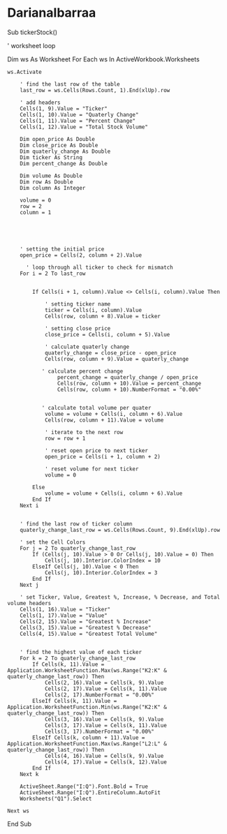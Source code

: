 # DarianaIbarraa
Sub tickerStock()

 ' worksheet loop
 
Dim ws As Worksheet
    For Each ws In ActiveWorkbook.Worksheets
    
    ws.Activate
    
        ' find the last row of the table
        last_row = ws.Cells(Rows.Count, 1).End(xlUp).row

        ' add headers
        Cells(1, 9).Value = "Ticker"
        Cells(1, 10).Value = "Quaterly Change"
        Cells(1, 11).Value = "Percent Change"
        Cells(1, 12).Value = "Total Stock Volume"
      
        Dim open_price As Double
        Dim close_price As Double
        Dim quaterly_change As Double
        Dim ticker As String
        Dim percent_change As Double
        
        Dim volume As Double
        Dim row As Double
        Dim column As Integer
        
        volume = 0
        row = 2
        column = 1
       
       
       
       
        
        ' setting the initial price
        open_price = Cells(2, column + 2).Value
        
          ' loop through all ticker to check for mismatch
        For i = 2 To last_row
        
         
            If Cells(i + 1, column).Value <> Cells(i, column).Value Then
            
                ' setting ticker name
                ticker = Cells(i, column).Value
                Cells(row, column + 8).Value = ticker
                
                ' setting close price
                close_price = Cells(i, column + 5).Value
                
                ' calculate quaterly change
                quaterly_change = close_price - open_price
                Cells(row, column + 9).Value = quaterly_change
               
               ' calculate percent change
                    percent_change = quaterly_change / open_price
                    Cells(row, column + 10).Value = percent_change
                    Cells(row, column + 10).NumberFormat = "0.00%"
               
               
               ' calculate total volume per quater
                volume = volume + Cells(i, column + 6).Value
                Cells(row, column + 11).Value = volume
                
                ' iterate to the next row
                row = row + 1
                
                ' reset open price to next ticker
                open_price = Cells(i + 1, column + 2)
                
                ' reset volume for next ticker
                volume = 0
                
            Else
                volume = volume + Cells(i, column + 6).Value
            End If
        Next i
        
        
        ' find the last row of ticker column
        quaterly_change_last_row = ws.Cells(Rows.Count, 9).End(xlUp).row
        
        ' set the Cell Colors
        For j = 2 To quaterly_change_last_row
            If (Cells(j, 10).Value > 0 Or Cells(j, 10).Value = 0) Then
                Cells(j, 10).Interior.ColorIndex = 10
            ElseIf Cells(j, 10).Value < 0 Then
                Cells(j, 10).Interior.ColorIndex = 3
            End If
        Next j
        
        ' set Ticker, Value, Greatest %, Increase, % Decrease, and Total volume headers
        Cells(1, 16).Value = "Ticker"
        Cells(1, 17).Value = "Value"
        Cells(2, 15).Value = "Greatest % Increase"
        Cells(3, 15).Value = "Greatest % Decrease"
        Cells(4, 15).Value = "Greatest Total Volume"
        
        
        ' find the highest value of each ticker
        For k = 2 To quaterly_change_last_row
            If Cells(k, 11).Value = Application.WorksheetFunction.Max(ws.Range("K2:K" & quaterly_change_last_row)) Then
                Cells(2, 16).Value = Cells(k, 9).Value
                Cells(2, 17).Value = Cells(k, 11).Value
                Cells(2, 17).NumberFormat = "0.00%"
            ElseIf Cells(k, 11).Value = Application.WorksheetFunction.Min(ws.Range("K2:K" & quaterly_change_last_row)) Then
                Cells(3, 16).Value = Cells(k, 9).Value
                Cells(3, 17).Value = Cells(k, 11).Value
                Cells(3, 17).NumberFormat = "0.00%"
            ElseIf Cells(k, column + 11).Value = Application.WorksheetFunction.Max(ws.Range("L2:L" & quaterly_change_last_row)) Then
                Cells(4, 16).Value = Cells(k, 9).Value
                Cells(4, 17).Value = Cells(k, 12).Value
            End If
        Next k
        
        ActiveSheet.Range("I:Q").Font.Bold = True
        ActiveSheet.Range("I:Q").EntireColumn.AutoFit
        Worksheets("Q1").Select
        
    Next ws

End Sub
